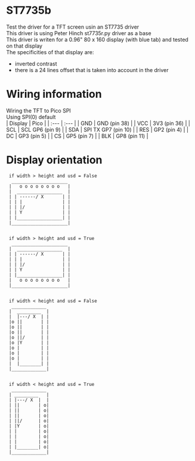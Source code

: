 # ST7735b

Test the driver for a TFT screen usin an ST7735 driver  
This driver is using Peter Hinch st7735r.py driver as a base  
This driver is writen for a 0.96" 80 x 160 display (with blue tab) and tested on that display  
The specificities of that display are:  
-  inverted contrast
-  there is a 24 lines offset that is taken into account in the driver

# Wiring information

Wiring the TFT to Pico SPI  
Using SPI(0) default  
| Display | Pico |
| :--- | :--- |
| GND | GND (pin 38) | 
| VCC | 3V3 (pin 36) |
| SCL | SCL GP6 (pin 9) | 
| SDA | SPI TX GP7 (pin 10) | 
| RES | GP2 (pin 4) | 
| DC |  GP3 (pin 5) | 
| CS  |  GP5 (pin 7) | 
| BLK |  GP8 (pin 11) |

# Display orientation
```
 if width > height and usd = False
  _____________________
 |   o o o o o o o o   |
 |  _________________  |
 | | ------/ X       | |
 | | |               | |
 | | |/              | |
 | | Y               | |
 | |_________________| |
 |_____________________|


 if width > height and usd = True
  _____________________
 |  _________________  |
 | | ------/ X       | |
 | | |               | |
 | | |/              | |
 | | Y               | |
 | |_________________| |
 |   o o o o o o o o   |
 |_____________________|


 if width < height and usd = False
  _____________
 |  _________  |
 |  |---/ X  | |
 |o ||       | |
 |o ||       | |
 |o ||       | |
 |o ||/      | |
 |o |Y       | |
 |o |        | |
 |o |        | |
 |o |        | |
 |  |________| |
 |_____________|


 if width < height and usd = True
  _____________
 | _________   |
 | |---/ X  |  |
 | ||       | o|
 | ||       | o|
 | ||       | o|
 | ||/      | o|
 | |Y       | o|
 | |        | o|
 | |        | o|
 | |        | o|
 | |________| o|
 |_____________|

```
